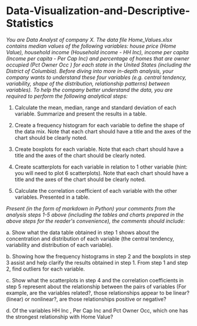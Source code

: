 # Data-Visualization-and-Descriptive-Statistics
_You are Data Analyst of company X. The data file Home_Values.xlsx contains median values of the following variables: house price (Home Value), household income (Household income - HH Inc), income per capita (Income per capita - Per Cap Inc) and percentage of homes that are owner occupied (Pct Owner Occ ) for each state in the United States (including the District of Columbia). Before diving into more in-depth analysis, your company wants to understand these four variables (e.g. central tendency, variability, shape of the distribution, relationship patterns) between variables). To help the company better understand the data, you are required to perform the following analytical steps:_

1. Calculate the mean, median, range and standard deviation of each variable. Summarize and present the results in a table.

2. Create a frequency histogram for each variable to define the shape of the data mix. Note that each chart should have a title and the axes of the chart should be clearly noted.

3. Create boxplots for each variable. Note that each chart should have a title and the axes of the chart should be clearly noted.

4. Create scatterplots for each variable in relation to 1 other variable (hint: you will need to plot 6 scatterplots). Note that each chart should have a title and the axes of the chart should be clearly noted.

5. Calculate the correlation coefficient of each variable with the other variables. Presented in a table.

_Present (in the form of markdown in Python) your comments from the analysis steps 1-5 above (including the tables and charts prepared in the above steps for the reader's convenience), the comments should include:_

a. Show what the data table obtained in step 1 shows about the concentration and distribution of each variable (the central tendency, variability and distribution of each variable).

b. Showing how the frequency histograms in step 2 and the boxplots in step 3 assist and help clarify the results obtained in step 1. From step 1 and step 2, find outliers for each variable.

c. Show what the scatterplots in step 4 and the correlation coefficients in step 5 represent about the relationship between the pairs of variables (For example, are the variables related?, those relationships appear to be linear? (linear) or nonlinear?, are those relationships positive or negative?

d. Of the variables HH Inc , Per Cap Inc and Pct Owner Occ, which one has the strongest relationship with Home Value?
